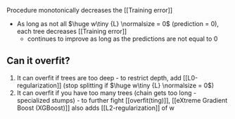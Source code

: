 Procedure monotonically decreases the [[Training error]]
- As long as not all $\huge w\tiny {L} \normalsize = 0$ (prediction = 0), each tree decreases [[Training error]] 
	- continues to improve as long as the predictions are not equal to 0

## Can it overfit?
1. It can overfit if trees are too deep - to restrict depth, add [[L0-regularization]] (stop splitting if $\huge w\tiny {L} \normalsize = 0$)
1. It can overfit if you have too many trees  (chain gets too long - specialized stumps) - to further fight [[overfit(ting)]], [[eXtreme Gradient Boost (XGBoost)]] also adds [[L2-regularization]] of w 
